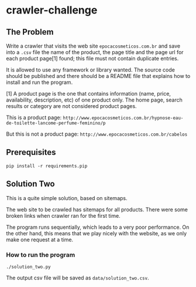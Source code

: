 # crawler-challenge

## The Problem

Write a crawler that visits the web site `epocacosmeticos.com.br` and save into a `.csv` file the
name of the product, the page title and the page url for each product page[1] found; this file must
not contain duplicate entries.

It is allowed to use any framework or library wanted. The source code should be published and there
should be a README file that explains how to install and run the program.

[1] A product page is the one that contains information (name, price, availability, description,
etc) of one product only. The home page, search results or category are not considered product
pages.

This is a product page:
    `http://www.epocacosmeticos.com.br/hypnose-eau-de-toilette-lancome-perfume-feminino/p`

But this is not a product page:
    `http://www.epocacosmeticos.com.br/cabelos`

## Prerequisites

    pip install -r requirements.pip

## Solution Two

This is a quite simple solution, based on sitemaps.

The web site to be crawled has sitemaps for all products. There were some broken links when crawler
ran for the first time.

The program runs sequentially, which leads to a very poor performance. On the other hand, this
means that we play nicely with the website, as we only make one request at a time.

### How to run the program

    ./solution_two.py 

The output csv file will be saved as `data/solution_two.csv`.
